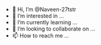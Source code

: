 - 👋 Hi, I’m @Naveen-27tstr
- 👀 I’m interested in ...
- 🌱 I’m currently learning ...
- 💞️ I’m looking to collaborate on ...
- 📫 How to reach me ...

<!---
Naveen-27tstr/Naveen-27tstr is a ✨ special ✨ repository because its `README.md` (this file) appears on your GitHub profile.
You can click the Preview link to take a look at your changes.
--->
